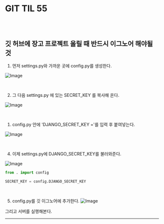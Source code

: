 # GIT TIL 55 

<br><br>

## 깃 허브에 장고 프로젝트 올릴 때 반드시 이그노어 해야될 것



1. 먼저 settings.py와 가까운 곳에 config.py를 생성한다.

![Image](https://github.com/user-attachments/assets/5b175103-d3c8-4d26-a926-f351d43dfc9a)


<br>

2. 그 다음 settings.py 에 있는 SECRET_KEY 를 복사해 온다.

![Image](https://github.com/user-attachments/assets/3a53d563-3138-43de-9ef3-729b7a0370c4)

<br>

1. config.py 안에 'DJANGO_SECRET_KEY ='를 입력 후 붙여넣는다.

![Image](https://github.com/user-attachments/assets/5a87158e-18b2-470e-bb88-76c457e38465)


<br>


4. 이제 settings.py에 DJANGO_SECRET_KEY를 불러와준다.

![Image](https://github.com/user-attachments/assets/12029a39-cc38-4e70-a904-4688ea532ce1)


```python
from . import config

SECRET_KEY = config.DJANGO_SECRET_KEY
```

<br>



5. config.py를 깃 이그노어에 추가한다.
![Image](https://github.com/user-attachments/assets/a16f4883-b413-44cb-9f61-b6c4ff620faa)


그리고 서버를 실행해본다.

---